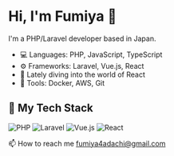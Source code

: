 # Hi, I'm Fumiya 👋

I'm a PHP/Laravel developer based in Japan.

- 💻 Languages: PHP, JavaScript, TypeScript
- ⚙️ Frameworks: Laravel, Vue.js, React
- 🌱 Lately diving into the world of React
- 🚀 Tools: Docker, AWS, Git

## 🧰 My Tech Stack

![PHP](https://img.shields.io/badge/PHP-777BB4?style=flat&logo=php&logoColor=white)
![Laravel](https://img.shields.io/badge/Laravel-red?style=flat&logo=laravel&logoColor=white)
![Vue.js](https://img.shields.io/badge/Vue.js-35495E?style=flat&logo=vue.js)
![React](https://img.shields.io/badge/React-20232A?style=flat&logo=react&logoColor=61DAFB)

📫 How to reach me fumiya4adachi@gmail.com
